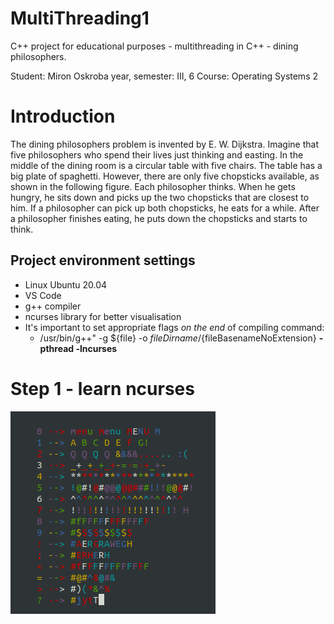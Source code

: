 # MultiThreading1
C++ project for educational purposes - multithreading in C++ - dining philosophers. 

Student: Miron Oskroba
year, semester: III, 6
Course: Operating Systems 2

# Introduction
The dining philosophers problem is invented by E. W. Dijkstra. Imagine that five philosophers who spend their lives just thinking and easting. In the middle of the dining room is a circular table with five chairs. The table has a big plate of spaghetti. However, there are only five chopsticks available, as shown in the following figure. Each philosopher thinks. When he gets hungry, he sits down and picks up the two chopsticks that are closest to him. If a philosopher can pick up both chopsticks, he eats for a while. After a philosopher finishes eating, he puts down the chopsticks and starts to think.

## Project environment settings
- Linux Ubuntu 20.04
- VS Code
- g++ compiler
- ncurses library for better visualisation
- It's important to set appropriate flags *on the end* of compiling command:
  - /usr/bin/g++" -g ${file} -o ${fileDirname}/${fileBasenameNoExtension} **-pthread -lncurses**


# Step 1 - learn ncurses
![Alt text](/readme-files/readme-ncurses.png?raw=true "learning ncurses")
